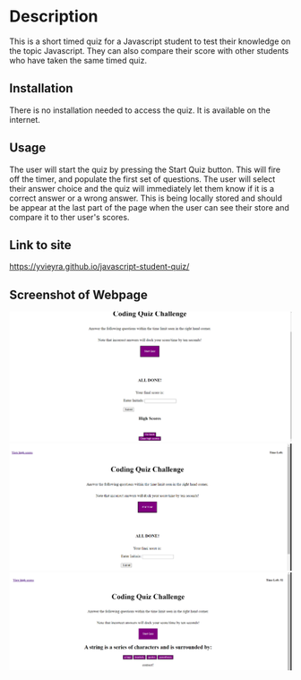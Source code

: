 # Description
This is a short timed quiz for a Javascript student to test their knowledge on the topic Javascript. They can also compare their score with other students who have taken the same timed quiz.  
## Installation
There is no installation needed to access the quiz. It is available on the internet. 
## Usage
The user will start the quiz by pressing the Start Quiz button. This will fire off the timer, and populate the first set of questions. The user will select their answer choice and the quiz will immediately let them know if it is a correct answer or a wrong answer. This is being locally stored and should be appear at the last part of the page when the user can see their store and compare it to ther user's scores. 
## Link to site
 https://yvieyra.github.io/javascript-student-quiz/
## Screenshot of Webpage
![alt text](./images/second%20half%20of%20quiz.png)
![alt text](./images/start%20of%20quiz.png)
![alt text](./images/start%20quiz%20action.png)